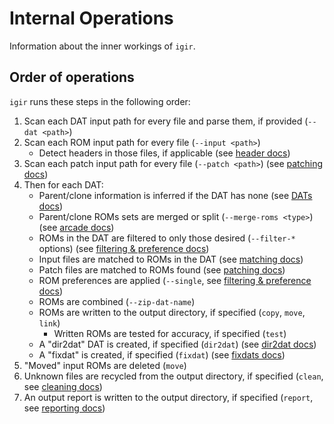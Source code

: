 # Internal Operations

Information about the inner workings of `igir`.

## Order of operations

`igir` runs these steps in the following order:

1. Scan each DAT input path for every file and parse them, if provided (`--dat <path>`)
2. Scan each ROM input path for every file (`--input <path>`)
   - Detect headers in those files, if applicable (see [header docs](../roms/headers.md))
3. Scan each patch input path for every file (`--patch <path>`) (see [patching docs](../roms/patching.md))
4. Then for each DAT:
   - Parent/clone information is inferred if the DAT has none (see [DATs docs](../dats/processing.md#parentclone-inference))
   - Parent/clone ROMs sets are merged or split (`--merge-roms <type>`) (see [arcade docs](../usage/arcade.md))
   - ROMs in the DAT are filtered to only those desired (`--filter-*` options) (see [filtering & preference docs](../roms/filtering-preferences.md))
   - Input files are matched to ROMs in the DAT (see [matching docs](../roms/matching.md))
   - Patch files are matched to ROMs found (see [patching docs](../roms/patching.md))
   - ROM preferences are applied (`--single`, see [filtering & preference docs](../roms/filtering-preferences.md#preferences-for-1g1r))
   - ROMs are combined (`--zip-dat-name`)
   - ROMs are written to the output directory, if specified (`copy`, `move`, `link`)
     - Written ROMs are tested for accuracy, if specified (`test`)
   - A "dir2dat" DAT is created, if specified (`dir2dat`) (see [dir2dat docs](../dats/dir2dat.md))
   - A "fixdat" is created, if specified (`fixdat`) (see [fixdats docs](../dats/fixdats.md))
5. "Moved" input ROMs are deleted (`move`)
6. Unknown files are recycled from the output directory, if specified (`clean`, see [cleaning docs](../output/cleaning.md))
7. An output report is written to the output directory, if specified (`report`, see [reporting docs](../output/reporting.md))
